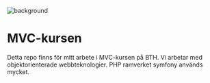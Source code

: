 ![background](https://github.com/martingranstad/mvc/assets/6563572/a7f6ad62-9c2a-4203-854e-e314e27d6161)
# MVC-kursen
Detta repo finns för mitt arbete i MVC-kursen på BTH. Vi arbetar med objektorienterade webbteknologier. PHP ramverket symfony används mycket.
